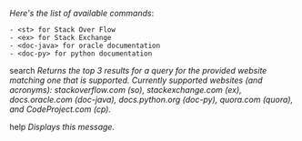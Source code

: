 _Here's the list of available commands_:

    - <st> for Stack Over Flow
    - <ex> for Stack Exchange
    - <doc-java> for oracle documentation
    - <doc-py> for python documentation

search <website or acronym> <query>
_Returns the top 3 results for a query for the provided website matching one that is supported. Currently supported websites (and acronyms): stackoverflow.com (so), stackexchange.com (ex), docs.oracle.com (doc-java), docs.python.org (doc-py), quora.com (quora), and CodeProject.com (cp)._

help
_Displays this message._
